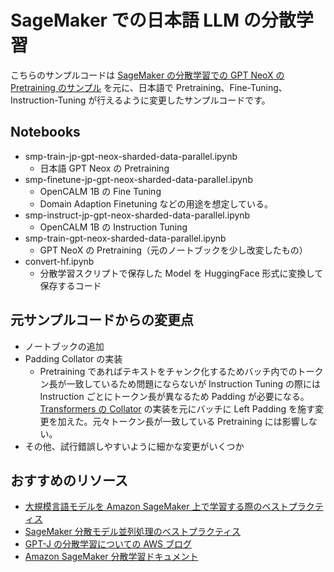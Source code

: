 # SageMaker での日本語 LLM の分散学習

こちらのサンプルコードは [SageMaker の分散学習での GPT NeoX の Pretraining のサンプル](https://github.com/aws/amazon-sagemaker-examples/tree/main/training/distributed_training/pytorch/model_parallel/gpt-neox) を元に、日本語で Pretraining、Fine-Tuning、Instruction-Tuning が行えるように変更したサンプルコードです。

## Notebooks

- smp-train-jp-gpt-neox-sharded-data-parallel.ipynb
  - 日本語 GPT Neox の Pretraining
- smp-finetune-jp-gpt-neox-sharded-data-parallel.ipynb
  - OpenCALM 1B の Fine Tuning
  - Domain Adaption Finetuning などの用途を想定している。
- smp-instruct-jp-gpt-neox-sharded-data-parallel.ipynb
  - OpenCALM 1B の Instruction Tuning
- smp-train-gpt-neox-sharded-data-parallel.ipynb
  - GPT NeoX の Pretraining（元のノートブックを少し改変したもの）
- convert-hf.ipynb
  - 分散学習スクリプトで保存した Model を HuggingFace 形式に変換して保存するコード

## 元サンプルコードからの変更点

- ノートブックの追加
- Padding Collator の実装
  - Pretraining であればテキストをチャンク化するためバッチ内でのトークン長が一致しているため問題にならないが Instruction Tuning の際には Instruction ごとにトークン長が異なるため Padding が必要になる。[Transformers の Collator](https://github.com/huggingface/transformers/blob/main/src/transformers/data/data_collator.py#L402) の実装を元にバッチに Left Padding を施す変更を加えた。元々トークン長が一致している Pretraining には影響しない。
- その他、試行錯誤しやすいように細かな変更がいくつか

## おすすめのリソース

- [大規模言語モデルを Amazon SageMaker 上で学習する際のベストプラクティス](https://aws.amazon.com/jp/blogs/news/training-large-language-models-on-amazon-sagemaker-best-practices/)
- [SageMaker 分散モデル並列処理のベストプラクティス](https://docs.aws.amazon.com/ja_jp/sagemaker/latest/dg/model-parallel-best-practices.html)
- [GPT-J の分散学習についての AWS ブログ](https://aws.amazon.com/blogs/machine-learning/fine-tune-gpt-j-using-an-amazon-sagemaker-hugging-face-estimator-and-the-model-parallel-library/)
- [Amazon SageMaker 分散学習ドキュメント](https://docs.aws.amazon.com/ja_jp/sagemaker/latest/dg/distributed-training.html)
